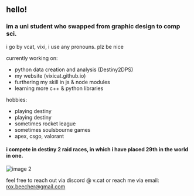## hello!

### im a uni student who swapped from graphic design to comp sci.

i go by vcat, vixi, i use any pronouns.
plz be nice

currently working on:
- python data creation and analysis (Destiny2DPS)
- my website (vixicat.github.io)
- furthering my skill in js & node modules
- learning more c++ & python libraries

hobbies:
- playing destiny
- playing destiny
- sometimes rocket league
- sometimes soulsbourne games
- apex, csgo, valorant

#### i compete in destiny 2 raid races, in which i have placed 29th in the world in one.
![image 2](https://media.discordapp.net/attachments/1099105715051823144/1104708883739590696/image.png?width=707&height=701)

feel free to reach out via discord @ v.cat or reach me via email: rox.beecher@gmail.com
